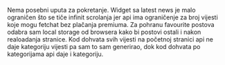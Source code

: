 Nema posebni uputa za pokretanje. 
Widget sa latest news je malo ograničen što se tiče infinit scrolanja jer api ima ograničenje za broj vijesti koje mogu fetchat bez plačanja premiuma.
Za pohranu favourite postova odabra sam local storage od browsera kako bi postovi ostali i nakon realoadanja stranice. Kod dohvata svih vijesti na početnoj stranici
api ne daje kategoriju vijesti pa sam to sam generirao, dok kod dohvata po kategorijama api daje i kategoriju.
